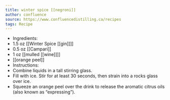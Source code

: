 ```yaml
---
title: winter spice [[negroni]]
author: confluence
source: https://www.confluencedistilling.ca/recipes
tags: Recipe
---
```


- Ingredients:
- 1.5 oz [[Winter Spice [[gin]]]]
- 0.5 oz [[Campari]]
- 1 oz [[mulled [[wine]]]] 
- [[orange peel]]
- Instructions:
- Combine liquids in a tall stirring glass. 
- Fill with ice. Stir for at least 30 seconds, then strain into a rocks glass over ice. 
- Squeeze an orange peel over the drink to release the aromatic citrus oils (also known as “expressing”).